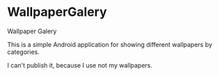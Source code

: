 WallpaperGalery
===============

Wallpaper Galery

This is a simple Android application for showing different wallpapers by categories.

I can't publish it, because I use not my wallpapers.


